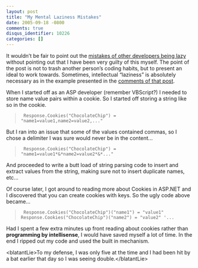 ```yaml
---
layout: post
title: "My Mental Laziness Mistakes"
date: 2005-09-18 -0800
comments: true
disqus_identifier: 10226
categories: []
---
```

It wouldn’t be fair to point out the [mistakes of other developers being
lazy](http://haacked.com/archive/2005/09/18/10204.aspx) without pointing
out that I have been very guilty of this myself. The point of the post
is not to trash another person’s coding habits, but to present an ideal
to work towards. Sometimes, intellectual “laziness” is absolutely
necessary as in the example presented in the [comments of that
post](http://haacked.com/archive/2005/09/18/10204.aspx#10223).

When I started off as an ASP developer (remember VBScript?) I needed to
store name value pairs within a cookie. So I started off storing a
string like so in the cookie.

> ` Response.Cookies("ChocolateChip") = "name1=value1,name2=value2,..."`

But I ran into an issue that some of the values contained commas, so I
chose a delimiter I was sure would never be in the content...

> ` Response.Cookies("ChocolateChip") = "name1=value1*&*name2=value2*&*..."`

And proceeded to write a butt load of string parsing code to insert and
extract values from the string, making sure not to insert duplicate
names, etc...

Of course later, I got around to reading more about Cookies in ASP.NET
and I discovered that you can create cookies with keys. So the ugly code
above became...

> ` Response.Cookies("ChocolateChip")("name1") = "value1" Response.Cookies("ChocolateChip")("name2") = "value2" '...`

Had I spent a few extra minutes up front reading about cookies rather
than **programming by intellisense**, I would have saved myself a lot of
time. In the end I ripped out my code and used the built in mechanism.

\<blatantLie\>To my defense, I was only five at the time and I had been
hit by a bat earlier that day so I was seeing double.\</blatantLie\>


